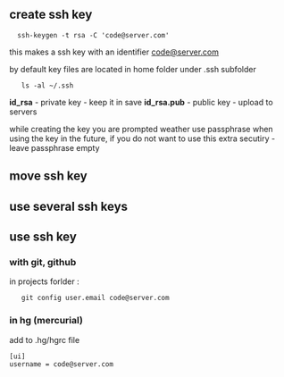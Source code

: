 ## create ssh key

```
  ssh-keygen -t rsa -C 'code@server.com'
```

this makes a ssh key with an identifier code@server.com

by default key files are located in home folder under .ssh subfolder

```
   ls -al ~/.ssh
``` 

__id_rsa__         - private key - keep it in save
**id_rsa.pub**     - public key - upload to servers

while creating the key you are prompted weather use passphrase when using the key in the future, if you do not want to use this extra secutiry - leave passphrase empty

## move ssh key

## use several ssh keys


## use ssh key

### with git, github

in projects forlder :

```
   git config user.email code@server.com
```
### in hg (mercurial)
add to .hg/hgrc file

```
[ui]
username = code@server.com
```




